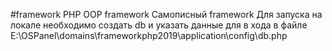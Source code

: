 #framework
 PHP OOP framework 
 Самописный framework 
 Для запуска на локале необходимо создать db и указать данные для в хода в файле E:\OSPanel\domains\frameworkphp2019\application\config\db.php

